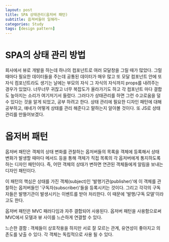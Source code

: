 ```yaml
---
layout: post
title: SPA 상태관리(옵저버 패턴)
subtitle: 옵져버들아 일해라~
categories: Study
tags: [design pattern]
---
```


# SPA의 상태 관리 방법

회사에서 뷰로 개발을 하는데 하나의 컴포넌트로 여러 모달창을 그릴 때가 많았다. 그럴 때마다 필요한 데이터들을 주는데 공통된 데이터가 매우 많고 또 모달 컴포넌트 안에 또 자식 컴포넌트라도 생기는 날에는 부모의 자식 그 자식의 자식까지 props를 내려주는 경우가 있었다. 너무너무 귀찮고 너무 복잡도가 올라가기도 하고 각 컴포넌트 마다 결합도 높아지는 소리가 여기저기서 들렸다. 그러다가 상태관리를 하면 그런 수고로움을 덜 수 있다는 것을 알게 되었고, 공부 하려고 한다. 
상태 관리에 필요한 디자인 패턴에 대해 공부하고, 얘네가 어떻게 상태를 관리 해준다고 말하는지 알아볼 것이다. 또 JS로 상태관리를 만들어보겠다.

# 옵저버 패턴
옵저버 패턴은 객체의 상태 변화를 관찰하는 옵저버들의 목록을 객체에 등록해서 상태 변화가 발생할 때마다 메서드 등을 통해 객체가 직접 목록의 각 옵저버에게 통지하도록 하는 디자인 패턴이다. 즉, 어떤 객체의 상태가 변하면 연관된 객체들에게 알림을 보내는 디자인 패턴이다.

이 패턴의 핵심은 상태를 가진 객체(subject)인 '발행기관(publisher)'에 이 객체를 관찰하는 옵저버들인 '구독자(subscriber)'들을 등록시키는 것이다. 그리고 각각의 구독자들은 발행기관이 발생시키는 이벤트를 받아 처리한다. 이 때문에 '발행/구독 모델'이라고도 한다.

옵저버 패턴은 MVC 패러다임과 자주 결합되어 사용된다. 옵저버 패턴을 사용함으로써 MVC에서 모델과 뷰 사이를 느슨하게 연결할 수 있다.

느슨한 결함 : 객체들이 상호작용을 하지만 서로 잘 모르는 관계, 유연성이 좋아지고 의존도를 낮출 수 있다. 각 객체는 독립적으로 사용 될 수 있다.
